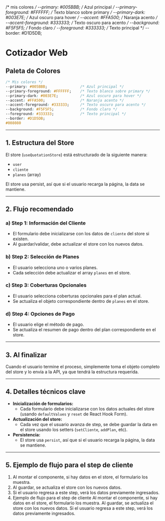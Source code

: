 /* mis colores */
  --primary: #005BBB;               /* Azul principal */
  --primary-foreground: #FFFFFF;   /* Texto blanco sobre primary */
  --primary-dark: #003E7E;          /* Azul oscuro para hover */
  --accent: #FFA500;                /* Naranja acento */
  --accent-foreground: #333333;    /* Texto oscuro para acento */
  --background: #F5F5F5;            /* Fondo claro */
  --foreground: #333333;            /* Texto principal */
  --border: #D1D5DB;   

# Cotizador Web

## Paleta de Colores

```css
/* Mis colores */
--primary: #005BBB;               /* Azul principal */
--primary-foreground: #FFFFFF;    /* Texto blanco sobre primary */
--primary-dark: #003E7E;          /* Azul oscuro para hover */
--accent: #FFA500;                /* Naranja acento */
--accent-foreground: #333333;     /* Texto oscuro para acento */
--background: #F5F5F5;            /* Fondo claro */
--foreground: #333333;            /* Texto principal */
--border: #D1D5DB;
#008080
```

---

## 1. Estructura del Store

El store (`useQuotationStore`) está estructurado de la siguiente manera:

- `user`
- `cliente`
- `planes` (array)

El store usa persist, así que si el usuario recarga la página, la data se mantiene.

---

## 2. Flujo recomendado

### a) Step 1: Información del Cliente
- El formulario debe inicializarse con los datos de `cliente` del store si existen.
- Al guardar/validar, debe actualizar el store con los nuevos datos.

### b) Step 2: Selección de Planes
- El usuario selecciona uno o varios planes.
- Cada selección debe actualizar el array `planes` en el store.

### c) Step 3: Coberturas Opcionales
- El usuario selecciona coberturas opcionales para el plan actual.
- Se actualiza el objeto correspondiente dentro de `planes` en el store.

### d) Step 4: Opciones de Pago
- El usuario elige el método de pago.
- Se actualiza el resumen de pago dentro del plan correspondiente en el store.

---

## 3. Al finalizar

Cuando el usuario termine el proceso, simplemente toma el objeto completo del store y lo envía a la API, ya que tendrá la estructura requerida.

---

## 4. Detalles técnicos clave

- **Inicialización de formularios:**
  - Cada formulario debe inicializarse con los datos actuales del store (usando `defaultValues` y `reset` de React Hook Form).
- **Actualización del store:**
  - Cada vez que el usuario avanza de step, se debe guardar la data en el store usando los setters (`setCliente`, `addPlan`, etc).
- **Persistencia:**
  - El store usa `persist`, así que si el usuario recarga la página, la data se mantiene.

---

## 5. Ejemplo de flujo para el step de cliente

1. Al montar el componente, si hay datos en el store, el formulario los muestra.
2. Al guardar, se actualiza el store con los nuevos datos.
3. Si el usuario regresa a este step, verá los datos previamente ingresados.
5. Ejemplo de flujo para el step de cliente
Al montar el componente, si hay datos en el store, el formulario los muestra.
Al guardar, se actualiza el store con los nuevos datos.
Si el usuario regresa a este step, verá los datos previamente ingresados.